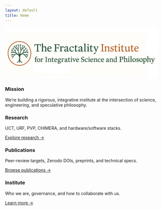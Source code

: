 ```yaml
---
layout: default
title: Home
---
```


<div class="hero">
  <img src="/assets/img/FI-header.png" alt="The Fractality Institute for Integrative Science and Philosophy">
</div>

### Mission
We’re building a rigorous, integrative institute at the intersection of science, engineering, and speculative philosophy.

<div class="cards">
  <div class="card">
    <h3>Research</h3>
    <p>UCT, URF, PVP, CHIMERA, and hardware/software stacks.</p>
    <p><a href="/research">Explore research →</a></p>
  </div>
  <div class="card">
    <h3>Publications</h3>
    <p>Peer-review targets, Zenodo DOIs, preprints, and technical specs.</p>
    <p><a href="/publications">Browse publications →</a></p>
  </div>
  <div class="card">
    <h3>Institute</h3>
    <p>Who we are, governance, and how to collaborate with us.</p>
    <p><a href="/about">Learn more →</a></p>
  </div>
</div>
